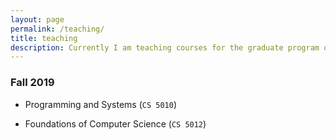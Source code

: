 ```yaml
---
layout: page
permalink: /teaching/
title: teaching
description: Currently I am teaching courses for the graduate program of School of Data Science at Univerity of Virginia
---
```



### Fall 2019 ###

- Programming and Systems (`CS 5010`)

- Foundations of Computer Science (`CS 5012`)

